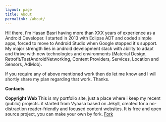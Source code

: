 ```yaml
---
layout: page
title: About
permalink: /about/
---
```


Hi! there, i'm Hasan Basri having more than XXX years of experience as a Android Developer. I started in 2013 with Eclipse ADT and coded simple apps, forced to move to Android Studio when Google stopped it's support. My major strength lies in android development stack with ability to adapt and thrive with new technologies and environments (Material Design, Retrofit/FastAndroidNetworking, Content Providers, Services, Location and Sensors, AdMob).

If you require any of above mentioned work then do let me know and I will shortly share my plan regarding that work. Thanks.

**Contacts**

 
**Copyright Web**
This is my portfolio site, just a place where i keep my recent (public) projects.  it started from Vyaasa based on Jekyll, created for a no-distraction reader-friendly and focused content websites. It is free and open source project, you can make your own by fork.
<a class="github-button" href="https://github.com/creatorb/creatorb.github.io/fork" data-icon="octicon-repo-forked" aria-label="Fork creatorb/creatorb.github.io on GitHub">Fork</a>
<script async defer src="https://buttons.github.io/buttons.js"></script>
<!--stackedit_data:
eyJoaXN0b3J5IjpbLTIwMjUzMzg0NzMsMTA0MzA3MTc3NywtMT
EyNjc4NTc2Ml19
-->